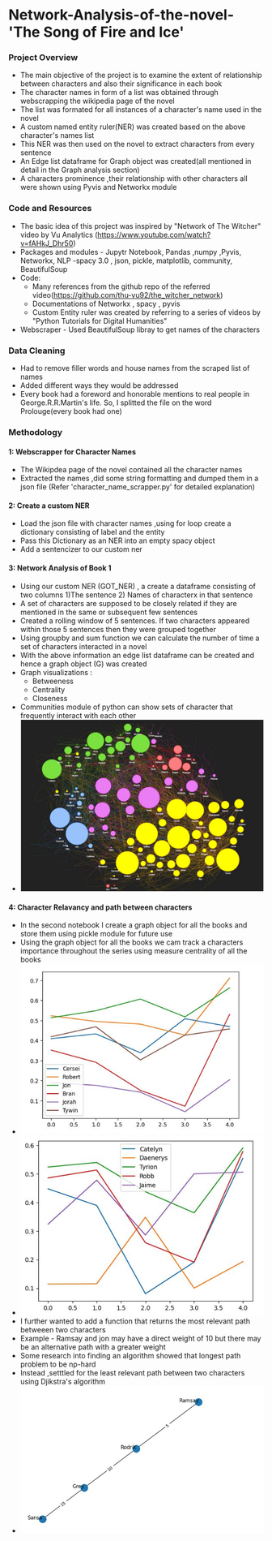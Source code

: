 # Network-Analysis-of-the-novel-'The Song of Fire and Ice'
### Project Overview 
* The main objective of the project is to examine the extent of relationship between characters and also their significance in each book
* The character names in form of a list was obtained through webscrapping the wikipedia page of the novel
* The list was formated for all instances of a character's name used in the novel
* A custom named entity ruler(NER) was created based on the above character's names list
* This NER was then used on the novel to extract characters from every sentence
* An Edge list dataframe for Graph object was created(all mentioned in detail in the Graph analysis section)
* A characters prominence ,their relationship with other characters all were shown using Pyvis and Networkx module

### Code and Resources 
* The basic idea of this project was inspired by "Network of The Witcher" video by Vu Analytics (https://www.youtube.com/watch?v=fAHkJ_Dhr50)
* Packages and modules - Jupytr Notebook, Pandas ,numpy ,Pyvis, Networkx, NLP -spacy 3.0 , json, pickle, matplotlib, community, BeautifulSoup 
* Code:
  * Many references from the github repo of the referred video(https://github.com/thu-vu92/the_witcher_network)
  * Documentations of Networkx , spacy , pyvis 
  * Custom Entity ruler was created by referring to a series of videos by "Python Tutorials for Digital Humanities"
* Webscraper - Used BeautifulSoup libray to get names of the characters

### Data Cleaning 
* Had to remove filler words and house names from the scraped list of names
* Added different ways they would be addressed 
* Every book had a foreword and honorable mentions to real people in George.R.R.Martin's life. So, I splitted the file on the word Prolouge(every book had one)

### Methodology 
#### 1: Webscrapper for Character Names 
* The Wikipdea page of the novel contained all the character names
* Extracted the names ,did some string formatting and dumped them in a json file (Refer 'character_name_scrapper.py' for detailed explanation)

#### 2: Create a custom NER 
* Load the json file with character names ,using for loop create a dictionary consisting of label and the entity
* Pass this Dictionary as an NER into an empty spacy object
* Add a sentencizer to our custom ner

#### 3: Network Analysis of Book 1 
* Using our custom NER (GOT_NER) , a create a dataframe consisting of two columns 1)The sentence 2) Names of characterx in that sentence
* A set of characters are supposed to be closely related if they are mentioned in the same or subsequent few sentences
* Created a rolling window of 5 sentences. If two characters appeared within those 5 sentences then they were grouped together
* Using groupby and sum function we can calculate the number of time a set of characters interacted in a novel
* With the above information an edge list dataframe can be created and hence a graph object (G) was created 
* Graph visualizations :
  * Betweeness 
  * Centrality
  * Closeness 
* Communities module of python can show sets of character that frequently interact with each other
* ![alt text](https://github.com/svrashank/Network-Analysis-/blob/master/GOT_book1.JPG "Book 1 network and communities")

 #### 4: Character Relavancy and path between characters 
 * In the second notebook I create a graph object for all the books and store them using pickle module for future use
 * Using the graph object for all the books we cam track a characters importance throughout the series using measure centrality of all the books
 * ![alt text](https://github.com/svrashank/Network-Analysis-/blob/master/Char_evolve1.JPG 'Character Evolution')
 * ![alt text](https://github.com/svrashank/Network-Analysis-/blob/master/char_evolve2.JPG 'Character Evolution 2')
 * I further wanted to add a function that returns the most relevant path betweeen two characters
 * Example - Ramsay and jon may have a direct weight of 10 but there may be an alternative path with a greater weight
 * Some research into finding an algorithm showed that longest path problem to be np-hard
 * Instead ,setttled for the least relevant path between two characters using Djikstra's algorithm
 * ![alt text](https://github.com/svrashank/Network-Analysis-/blob/master/shortest%20path.JPG 'Shortest path') 

